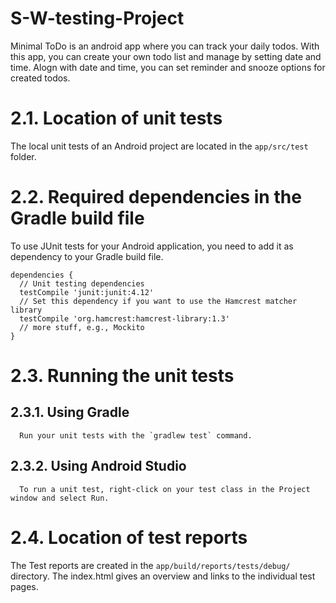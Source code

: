 # S-W-testing-Project
Minimal ToDo is an android app where you can track your daily todos. With this app, you can create your own todo list and manage by setting date and time. Alogn with date and time, you can set reminder and snooze options for created todos.

# 2.1. Location of unit tests 
The local unit tests of an Android project are located in the `app/src/test` folder.

# 2.2. Required dependencies in the Gradle build file
  To use JUnit tests for your Android application, you need to add it as dependency to your Gradle build file.

    dependencies {
      // Unit testing dependencies
      testCompile 'junit:junit:4.12'
      // Set this dependency if you want to use the Hamcrest matcher library
      testCompile 'org.hamcrest:hamcrest-library:1.3'
      // more stuff, e.g., Mockito
    }


# 2.3. Running the unit tests
   ## 2.3.1. Using Gradle
      Run your unit tests with the `gradlew test` command.
   ## 2.3.2. Using Android Studio
      To run a unit test, right-click on your test class in the Project window and select Run.

# 2.4. Location of test reports
The Test reports are created in the `app/build/reports/tests/debug/` directory. The index.html gives an overview and links to the individual test pages.



